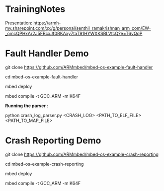 # TrainingNotes

Presentation: https://armh-my.sharepoint.com/:p:/g/personal/senthil_ramakrishnan_arm_com/EW-_omcQPHxAr2J5FBcxJf0BKAxy7taT91HYWXKSBLVtcQ?e=T6vQoP

Fault Handler Demo
==================
git clone https://github.com/ARMmbed/mbed-os-example-fault-handler

cd mbed-os-example-fault-handler

mbed deploy

mbed compile -t GCC_ARM -m K64F

__Running the parser__ :

python crash_log_parser.py <CRASH_LOG> <PATH_TO_ELF_FILE>  <PATH_TO_MAP_FILE>

Crash Reporting Demo
====================
git clone https://github.com/ARMmbed/mbed-os-example-crash-reporting

cd mbed-os-example-crash-reporting

mbed deploy

mbed compile -t GCC_ARM -m K64F


